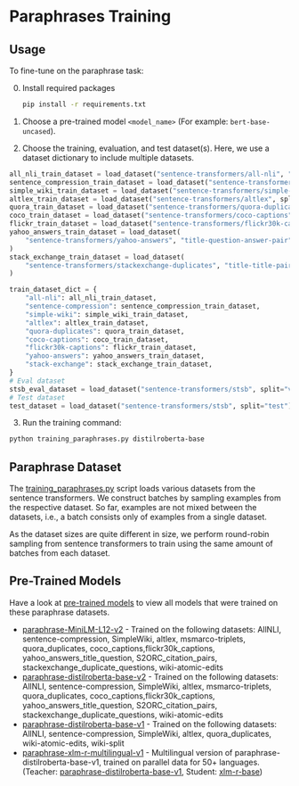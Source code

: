# Paraphrases Training

## Usage

To fine-tune on the paraphrase task:

0. Install required packages

    ```sh
    pip install -r requirements.txt
    ```

1. Choose a pre-trained model `<model_name>` (For example: `bert-base-uncased`).

2. Choose the training, evaluation, and test dataset(s). Here, we use a dataset dictionary to include multiple datasets.

```python
all_nli_train_dataset = load_dataset("sentence-transformers/all-nli", "triplet", split="train")
sentence_compression_train_dataset = load_dataset("sentence-transformers/sentence-compression", split="train")
simple_wiki_train_dataset = load_dataset("sentence-transformers/simple-wiki", split="train")
altlex_train_dataset = load_dataset("sentence-transformers/altlex", split="train")
quora_train_dataset = load_dataset("sentence-transformers/quora-duplicates", "triplet", split="train")
coco_train_dataset = load_dataset("sentence-transformers/coco-captions", split="train")
flickr_train_dataset = load_dataset("sentence-transformers/flickr30k-captions", split="train")
yahoo_answers_train_dataset = load_dataset(
    "sentence-transformers/yahoo-answers", "title-question-answer-pair", split="train"
)
stack_exchange_train_dataset = load_dataset(
    "sentence-transformers/stackexchange-duplicates", "title-title-pair", split="train"
)

train_dataset_dict = {
    "all-nli": all_nli_train_dataset,
    "sentence-compression": sentence_compression_train_dataset,
    "simple-wiki": simple_wiki_train_dataset,
    "altlex": altlex_train_dataset,
    "quora-duplicates": quora_train_dataset,
    "coco-captions": coco_train_dataset,
    "flickr30k-captions": flickr_train_dataset,
    "yahoo-answers": yahoo_answers_train_dataset,
    "stack-exchange": stack_exchange_train_dataset,
}
# Eval dataset
stsb_eval_dataset = load_dataset("sentence-transformers/stsb", split="validation")
# Test dataset
test_dataset = load_dataset("sentence-transformers/stsb", split="test")
```

3. Run the training command:

```bash
python training_paraphrases.py distilroberta-base
```

## Paraphrase Dataset

The [training_paraphrases.py](training_paraphrases.py) script loads various datasets from the sentence transformers. We construct batches by sampling examples from the respective dataset. So far, examples are not mixed between the datasets, i.e., a batch consists only of examples from a single dataset.

As the dataset sizes are quite different in size, we perform round-robin sampling from sentence transformers to train using the same amount of batches from each dataset.

## Pre-Trained Models

Have a look at [pre-trained models](https://github.com/UKPLab/sentence-transformers/blob/master/docs/sentence_transformer/pretrained_models.md) to view all models that were trained on these paraphrase datasets.

- [paraphrase-MiniLM-L12-v2](https://huggingface.co/sentence-transformers/paraphrase-MiniLM-L12-v2) - Trained on the following datasets: AllNLI, sentence-compression, SimpleWiki, altlex, msmarco-triplets, quora_duplicates, coco_captions,flickr30k_captions, yahoo_answers_title_question, S2ORC_citation_pairs, stackexchange_duplicate_questions, wiki-atomic-edits
- [paraphrase-distilroberta-base-v2](https://huggingface.co/sentence-transformers/paraphrase-distilroberta-base-v2) - Trained on the following datasets: AllNLI, sentence-compression, SimpleWiki, altlex, msmarco-triplets, quora_duplicates, coco_captions,flickr30k_captions, yahoo_answers_title_question, S2ORC_citation_pairs, stackexchange_duplicate_questions, wiki-atomic-edits
- [paraphrase-distilroberta-base-v1](https://huggingface.co/sentence-transformers/paraphrase-distilroberta-base-v1) - Trained on the following datasets: AllNLI, sentence-compression, SimpleWiki, altlex, quora_duplicates, wiki-atomic-edits, wiki-split
- [paraphrase-xlm-r-multilingual-v1](https://huggingface.co/sentence-transformers/paraphrase-xlm-r-multilingual-v1) - Multilingual version of paraphrase-distilroberta-base-v1, trained on parallel data for 50+ languages. (Teacher: [paraphrase-distilroberta-base-v1](https://huggingface.co/sentence-transformers/paraphrase-distilroberta-base-v1), Student: [xlm-r-base](https://huggingface.co/FacebookAI/xlm-roberta-base))
